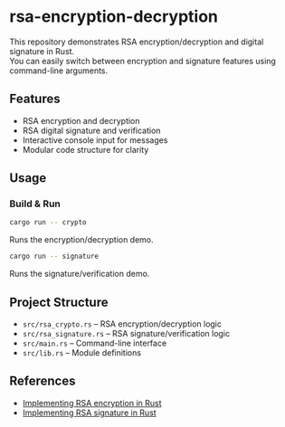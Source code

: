 # rsa-encryption-decryption

This repository demonstrates RSA encryption/decryption and digital signature in Rust.  
You can easily switch between encryption and signature features using command-line arguments.

## Features

- RSA encryption and decryption
- RSA digital signature and verification
- Interactive console input for messages
- Modular code structure for clarity

## Usage

### Build & Run

```sh
cargo run -- crypto
```
Runs the encryption/decryption demo.

```sh
cargo run -- signature
```
Runs the signature/verification demo.

## Project Structure

- `src/rsa_crypto.rs` – RSA encryption/decryption logic
- `src/rsa_signature.rs` – RSA signature/verification logic
- `src/main.rs` – Command-line interface
- `src/lib.rs` – Module definitions

## References

- [Implementing RSA encryption in Rust](https://zenn.dev/mameta29/articles/1fa0dd67e18d7e)
- [Implementing RSA signature in Rust](https://zenn.dev/mameta29/articles/25051a3a26c9bd)